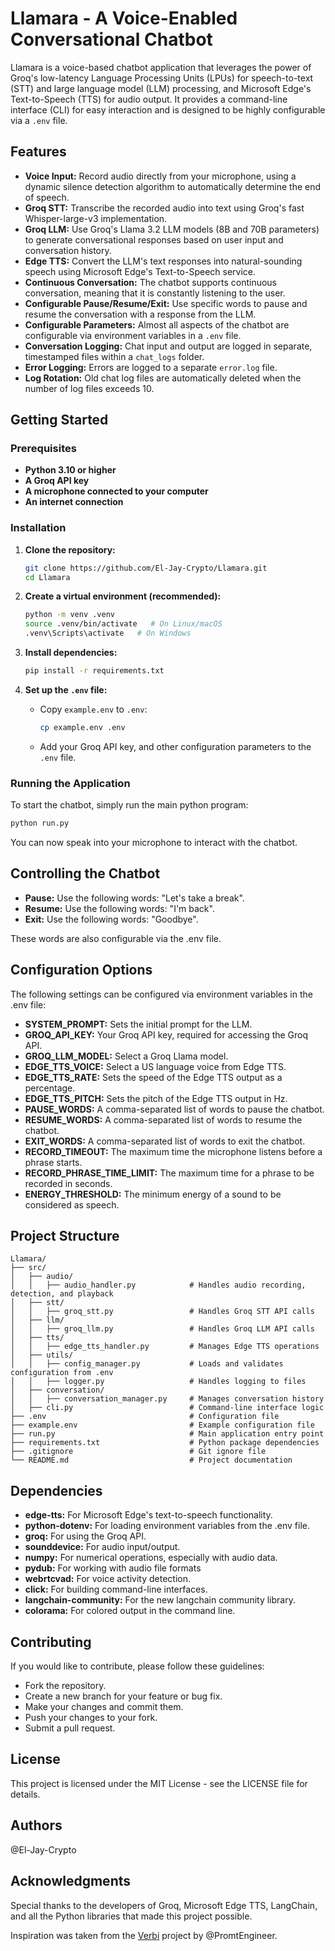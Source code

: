 # Llamara - A Voice-Enabled Conversational Chatbot

Llamara is a voice-based chatbot application that leverages the power of Groq's low-latency Language Processing Units (LPUs) for speech-to-text (STT) and large language model (LLM) processing, and Microsoft Edge's Text-to-Speech (TTS) for audio output. It provides a command-line interface (CLI) for easy interaction and is designed to be highly configurable via a `.env` file.

## Features

*   **Voice Input:** Record audio directly from your microphone, using a dynamic silence detection algorithm to automatically determine the end of speech.
*   **Groq STT:** Transcribe the recorded audio into text using Groq's fast Whisper-large-v3 implementation.
*   **Groq LLM:** Use Groq's Llama 3.2 LLM models (8B and 70B parameters) to generate conversational responses based on user input and conversation history.
*   **Edge TTS:** Convert the LLM's text responses into natural-sounding speech using Microsoft Edge's Text-to-Speech service.
*   **Continuous Conversation:** The chatbot supports continuous conversation, meaning that it is constantly listening to the user.
*   **Configurable Pause/Resume/Exit:** Use specific words to pause and resume the conversation with a response from the LLM.
*   **Configurable Parameters:** Almost all aspects of the chatbot are configurable via environment variables in a `.env` file.
*   **Conversation Logging:** Chat input and output are logged in separate, timestamped files within a `chat_logs` folder.
*   **Error Logging:** Errors are logged to a separate `error.log` file.
*   **Log Rotation:** Old chat log files are automatically deleted when the number of log files exceeds 10.

## Getting Started

### Prerequisites

*   **Python 3.10 or higher**
*   **A Groq API key**
*   **A microphone connected to your computer**
*   **An internet connection**

### Installation

1.  **Clone the repository:**

    ```bash
    git clone https://github.com/El-Jay-Crypto/Llamara.git
    cd Llamara
    ```
2.  **Create a virtual environment (recommended):**

    ```bash
    python -m venv .venv
    source .venv/bin/activate   # On Linux/macOS
    .venv\Scripts\activate   # On Windows
    ```
3.  **Install dependencies:**

    ```bash
    pip install -r requirements.txt
    ```
4.  **Set up the `.env` file:**
    *   Copy `example.env` to `.env`:
        ```bash
        cp example.env .env
        ```
    *   Add your Groq API key, and other configuration parameters to the `.env` file.

### Running the Application

To start the chatbot, simply run the main python program:

```bash
python run.py
```
You can now speak into your microphone to interact with the chatbot.

## Controlling the Chatbot
- **Pause:** Use the following words: "Let's take a break".
- **Resume:** Use the following words: "I'm back".
- **Exit:** Use the following words: "Goodbye".

These words are also configurable via the .env file.

## Configuration Options
The following settings can be configured via environment variables in the .env file:
- **SYSTEM_PROMPT:** Sets the initial prompt for the LLM.
- **GROQ_API_KEY:** Your Groq API key, required for accessing the Groq API.
- **GROQ_LLM_MODEL:** Select a Groq Llama model.
- **EDGE_TTS_VOICE:** Select a US language voice from Edge TTS.
- **EDGE_TTS_RATE:** Sets the speed of the Edge TTS output as a percentage.
- **EDGE_TTS_PITCH:** Sets the pitch of the Edge TTS output in Hz.
- **PAUSE_WORDS:** A comma-separated list of words to pause the chatbot.
- **RESUME_WORDS:** A comma-separated list of words to resume the chatbot.
- **EXIT_WORDS:** A comma-separated list of words to exit the chatbot.
- **RECORD_TIMEOUT:** The maximum time the microphone listens before a phrase starts.
- **RECORD_PHRASE_TIME_LIMIT:** The maximum time for a phrase to be recorded in seconds.
- **ENERGY_THRESHOLD:** The minimum energy of a sound to be considered as speech.

## Project Structure
```
Llamara/
├── src/
│   ├── audio/
│   │   ├── audio_handler.py            # Handles audio recording, detection, and playback
│   ├── stt/
│   │   ├── groq_stt.py                 # Handles Groq STT API calls
│   ├── llm/
│   │   ├── groq_llm.py                 # Handles Groq LLM API calls
│   ├── tts/
│   │   ├── edge_tts_handler.py         # Manages Edge TTS operations
│   ├── utils/
│   │   ├── config_manager.py           # Loads and validates configuration from .env
│   │   ├── logger.py                   # Handles logging to files
│   ├── conversation/
│   │   ├── conversation_manager.py     # Manages conversation history
│   ├── cli.py                          # Command-line interface logic
├── .env                                # Configuration file
├── example.env                         # Example configuration file
├── run.py                              # Main application entry point
├── requirements.txt                    # Python package dependencies
├── .gitignore                          # Git ignore file
└── README.md                           # Project documentation
```
## Dependencies
- **edge-tts:** For Microsoft Edge's text-to-speech functionality.
- **python-dotenv:** For loading environment variables from the .env file.
- **groq:** For using the Groq API.
- **sounddevice:** For audio input/output.
- **numpy:** For numerical operations, especially with audio data.
- **pydub:** For working with audio file formats
- **webrtcvad:** For voice activity detection.
- **click:** For building command-line interfaces.
- **langchain-community:** For the new langchain community library.
- **colorama:** For colored output in the command line.

## Contributing
If you would like to contribute, please follow these guidelines:

- Fork the repository.
- Create a new branch for your feature or bug fix.
- Make your changes and commit them.
- Push your changes to your fork.
- Submit a pull request.

## License
This project is licensed under the MIT License - see the LICENSE file for details.

## Authors
@El-Jay-Crypto

## Acknowledgments
Special thanks to the developers of Groq, Microsoft Edge TTS, LangChain, and all the Python libraries that made this project possible.

Inspiration was taken from the [Verbi](https://github.com/PromtEngineer/Verbi) project by @PromtEngineer.
